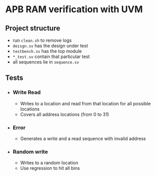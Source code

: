 # APB RAM verification with UVM

## Project structure

- run `clean.sh` to remove logs
- `deisgn.sv` has the design under test
- `testbench.sv` has the top module
- `*_test.sv` contain that particular test
- all sequences lie in `sequence.sv`

## Tests

- ### Write Read
  - Writes to a location and read from that location for all possible locations
  - Covers all address locations (from 0 to 31)
- ### Error
  - Generates a write and a read sequence with invalid address
- ### Random write
  - Writes to a random location
  - Use regression to hit all bins
